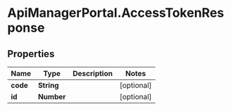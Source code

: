 # ApiManagerPortal.AccessTokenResponse

## Properties
Name | Type | Description | Notes
------------ | ------------- | ------------- | -------------
**code** | **String** |  | [optional] 
**id** | **Number** |  | [optional] 


